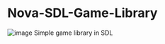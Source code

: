 # Nova-SDL-Game-Library
![image](https://github.com/novano1d/Nova-SDL-Game-Library/assets/98206738/6d436e10-e25d-458e-86ab-e15aac5ee7c5)
Simple game library in SDL

